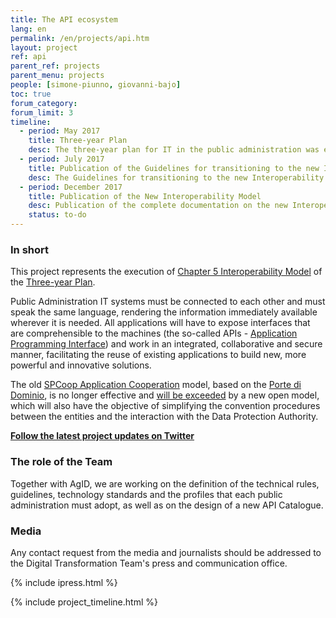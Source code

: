```yaml
---
title: The API ecosystem
lang: en
permalink: /en/projects/api.htm
layout: project
ref: api
parent_ref: projects
parent_menu: projects
people: [simone-piunno, giovanni-bajo]
toc: true
forum_category:
forum_limit: 3
timeline:
  - period: May 2017
    title: Three-year Plan
    desc: The three-year plan for IT in the public administration was endorsed by the Prime Minister.  The plan devotes an entire chapter to the Interoperability Model, in which it establishes certain basic principles and defines an action plan.
  - period: July 2017
    title: Publication of the Guidelines for transitioning to the new Interoperability Model
    desc: The Guidelines for transitioning to the new Interoperability Model have been published, providing certain preliminary instructions on the steps to be followed pending the issuance of the complete documentation.
  - period: December 2017
    title: Publication of the New Interoperability Model
    desc: Publication of the complete documentation on the new Interoperability Model.
    status: to-do
---
```


### In short

This project represents the execution of [Chapter 5 Interoperability Model](https://pianotriennale-ict-en.readthedocs.io/en/latest/doc/05_modello-di-interoperabilita.html) of the [Three-year Plan](https://pianotriennale-ict.italia.it/).

Public Administration IT systems must be connected to each other and must speak the same language, rendering the information immediately available wherever it is needed. All applications will have to expose interfaces that are comprehensible to the machines (the so-called APIs - [Application Programming Interface](https://en.wikipedia.org/wiki/Application_programming_interface)) and work in an integrated, collaborative and secure manner, facilitating the reuse of existing applications to build new, more powerful and innovative solutions.  

The old [SPCoop Application Cooperation](http://www.agid.gov.it/agenda-digitale/infrastrutture-architetture/sistema-pubblico-connettivita/cooperazione-applicativa) model, based on the [Porte di Dominio](http://www.agid.gov.it/sites/default/files/documentazione/spcoop-portadominio_v1.1_0.pdf), is no longer effective and [will be exceeded](http://lg-transizione-interoperabilita.readthedocs.io/) by a new open model, which will also have the objective of simplifying the convention procedures between the entities and the interaction with the Data Protection Authority.

**[Follow the latest project updates on Twitter](https://twitter.com/search?f=tweets&vertical=default&q=api%20list%3AteamdigitaleIT%2Fteam-digitale)**

### The role of the Team

Together with AgID, we are working on the definition of the technical rules, guidelines, technology standards and the profiles that each public administration must adopt, as well as on the design of a new API Catalogue.


### Media

Any contact request from the media and journalists should be addressed to the Digital Transformation Team's press and communication office.


{% include ipress.html %}
<div id="content-ipress" data-key="01e87bed-f52e-4d6d-af32-c4ea59fd300a" data-lang="en" data-size="100" data-tag="7"></div>
<script type="text/javascript" src="/js/ipress.js"></script>

{% include project_timeline.html %}
